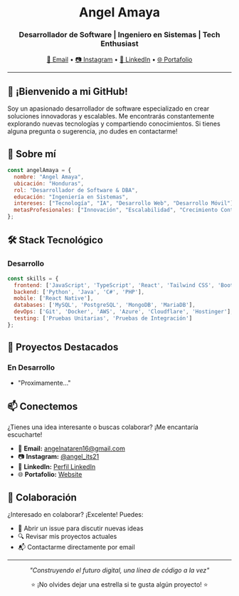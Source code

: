 <div align="center">

# Angel Amaya
### Desarrollador de Software | Ingeniero en Sistemas | Tech Enthusiast

[📧 Email](mailto:angelnataren16@gmail.com) • [📷 Instagram](https://www.instagram.com/angel_its21/) • [💼 LinkedIn]() • [🌐 Portafolio]()

</div>

---

## 👋 ¡Bienvenido a mi GitHub!

Soy un apasionado desarrollador de software especializado en crear soluciones innovadoras y escalables. Me encontrarás constantemente explorando nuevas tecnologías y compartiendo conocimientos. Si tienes alguna pregunta o sugerencia, ¡no dudes en contactarme!

## 📝 Sobre mí

```javascript
const angelAmaya = {
  nombre: "Angel Amaya",
  ubicación: "Honduras",
  rol: "Desarrollador de Software & DBA",
  educación: "Ingeniería en Sistemas",
  intereses: ["Tecnología", "IA", "Desarrollo Web", "Desarrollo Móvil"],
  metasProfesionales: ["Innovación", "Escalabilidad", "Crecimiento Continuo"]
};
```

## 🛠️ Stack Tecnológico

### Desarrollo
```javascript
const skills = {
  frontend: ['JavaScript', 'TypeScript', 'React', 'Tailwind CSS', 'Bootstrap', 'HTML', 'CSS'],
  backend: ['Python', 'Java', 'C#', 'PHP'],
  mobile: ['React Native'],
  databases: ['MySQL', 'PostgreSQL', 'MongoDB', 'MariaDB'],
  devOps: ['Git', 'Docker', 'AWS', 'Azure', 'Cloudflare', 'Hostinger'],
  testing: ['Pruebas Unitarias', 'Pruebas de Integración']
};
```

## 🚀 Proyectos Destacados

### En Desarrollo
- "Proximamente..."

## 📫 Conectemos

¿Tienes una idea interesante o buscas colaborar? ¡Me encantaría escucharte!

- 📧 **Email:** [angelnataren16@gmail.com](mailto:angelnataren16@gmail.com)
- 📷 **Instagram:** [@angel_its21](https://www.instagram.com/angel_its21/)
- 💼 **LinkedIn:** [Perfil LinkedIn]()
- 🌐 **Portafolio:** [Website]()

## 🤝 Colaboración

¿Interesado en colaborar? ¡Excelente! Puedes:
- 🎯 Abrir un issue para discutir nuevas ideas
- 🔍 Revisar mis proyectos actuales
- 📬 Contactarme directamente por email

---

<div align="center">

*"Construyendo el futuro digital, una línea de código a la vez"*

⭐️ ¡No olvides dejar una estrella si te gusta algún proyecto! ⭐️

</div>
